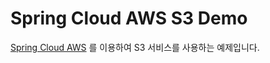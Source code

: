 # Spring Cloud AWS S3 Demo

[Spring Cloud AWS](https://github.com/awspring/spring-cloud-aws) 를 이용하여 S3 서비스를 사용하는 예제입니다.
